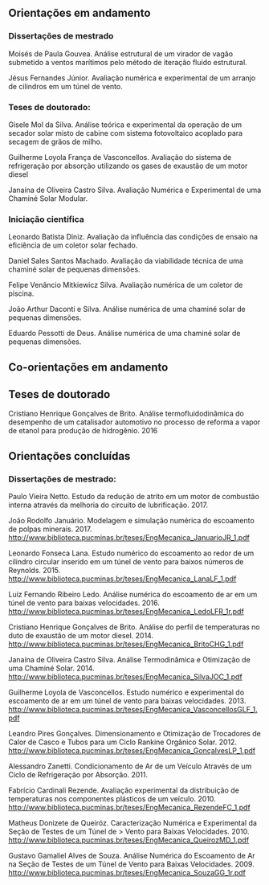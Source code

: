 ## **Orientações em andamento**

### Dissertações de mestrado

Moisés de Paula Gouvea. Análise estrutural de um virador de vagão submetido a ventos marítimos pelo método de iteração fluido estrutural. 

Jésus Fernandes Júnior. Avaliação numérica e experimental de um arranjo de cilindros em um túnel de vento. 

### Teses de doutorado:

Gisele Mol da Silva. Análise teórica e experimental da operação de um secador solar misto de cabine com sistema fotovoltaico acoplado para secagem de grãos de milho.

Guilherme Loyola França de Vasconcellos. Avaliação do sistema de refrigeração por absorção utilizando os gases de exaustão de um motor diesel

Janaína de Oliveira Castro Silva. Avaliação Numérica e Experimental de uma Chaminé Solar Modular.

### Iniciação científica

Leonardo Batista Diniz. Avaliação da influência das condições de ensaio na eficiência de um coletor solar fechado.

Daniel Sales Santos Machado. Avaliação da viabilidade técnica de uma chaminé solar de pequenas dimensões.

Felipe Venâncio Mitkiewicz Silva. Avaliação numérica de um coletor de piscina. 

João Arthur Daconti e Silva. Análise numérica de uma chaminé solar de pequenas dimensões.

Eduardo Pessotti de Deus. Análise numérica de uma chaminé solar de pequenas dimensões.

## **Co-orientações em andamento**

## Teses de doutorado

Cristiano Henrique Gonçalves de Brito. Análise termofluidodinâmica do desempenho de um catalisador automotivo no processo de reforma a vapor de etanol para produção de hidrogênio. 2016


## **Orientações concluídas**

### Dissertações de mestrado:

Paulo Vieira Netto. Estudo da redução de atrito em um motor de combustão interna através da melhoria do circuito de lubrificação. 2017.

João Rodolfo Januário. Modelagem e simulação numérica do escoamento de polpas minerais. 2017. http://www.biblioteca.pucminas.br/teses/EngMecanica_JanuarioJR_1.pdf

Leonardo Fonseca Lana. Estudo numérico do escoamento ao redor de um cilindro circular inserido em um túnel de vento para baixos números de Reynolds. 2015. http://www.biblioteca.pucminas.br/teses/EngMecanica_LanaLF_1.pdf

Luiz Fernando Ribeiro Ledo. Análise numérica do escoamento de ar em um túnel de vento para baixas velocidades. 2016. http://www.biblioteca.pucminas.br/teses/EngMecanica_LedoLFR_1r.pdf

Cristiano Henrique Gonçalves de Brito. Análise do perfil de temperaturas no duto de exaustão de um motor diesel. 2014. http://www.biblioteca.pucminas.br/teses/EngMecanica_BritoCHG_1.pdf

Janaína de Oliveira Castro Silva. Análise Termodinâmica e Otimização de uma Chaminé Solar. 2014. http://www.biblioteca.pucminas.br/teses/EngMecanica_SilvaJOC_1.pdf

Guilherme Loyola de Vasconcellos. Estudo numérico e experimental do escoamento de ar em um túnel de vento para baixas velocidades. 2013. http://www.biblioteca.pucminas.br/teses/EngMecanica_VasconcellosGLF_1.pdf

Leandro Pires Gonçalves. Dimensionamento e Otimização de Trocadores de Calor de Casco e Tubos para um Ciclo Rankine Orgânico Solar. 2012. http://www.biblioteca.pucminas.br/teses/EngMecanica_GonçalvesLP_1.pdf

Alessandro Zanetti. Condicionamento de Ar de um Veículo Através de um Ciclo de Refrigeração por Absorção. 2011. 

Fabrício Cardinali Rezende. Avaliação experimental da distribuição de temperaturas nos componentes plásticos de um veículo. 2010. http://www.biblioteca.pucminas.br/teses/EngMecanica_RezendeFC_1.pdf

Matheus Donizete de Queiróz. Caracterização Numérica e Experimental da Seção de Testes de um Túnel de > Vento para Baixas Velocidades. 2010. http://www.biblioteca.pucminas.br/teses/EngMecanica_QueirozMD_1.pdf

Gustavo Gamaliel Alves de Souza. Análise Numérica do Escoamento de Ar na Seção de Testes de um Túnel de Vento para Baixas Velocidades. 2009. http://www.biblioteca.pucminas.br/teses/EngMecanica_SouzaGG_1r.pdf

